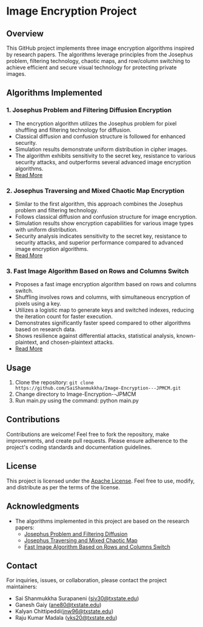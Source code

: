 # Image Encryption Project

## Overview
This GitHub project implements three image encryption algorithms inspired by research papers. The algorithms leverage principles from the Josephus problem, filtering technology, chaotic maps, and row/column switching to achieve efficient and secure visual technology for protecting private images.

## Algorithms Implemented

### 1. Josephus Problem and Filtering Diffusion Encryption
- The encryption algorithm utilizes the Josephus problem for pixel shuffling and filtering technology for diffusion.
- Classical diffusion and confusion structure is followed for enhanced security.
- Simulation results demonstrate uniform distribution in cipher images.
- The algorithm exhibits sensitivity to the secret key, resistance to various security attacks, and outperforms several advanced image encryption algorithms.
- [Read More](https://link.springer.com/article/10.1007/s11071-014-1729-y)

### 2. Josephus Traversing and Mixed Chaotic Map Encryption
- Similar to the first algorithm, this approach combines the Josephus problem and filtering technology.
- Follows classical diffusion and confusion structure for image encryption.
- Simulation results show encryption capabilities for various image types with uniform distribution.
- Security analysis indicates sensitivity to the secret key, resistance to security attacks, and superior performance compared to advanced image encryption algorithms.
- [Read More](https://ieeexplore.ieee.org/stamp/stamp.jsp?tp=&arnumber=8598711)

### 3. Fast Image Algorithm Based on Rows and Columns Switch
- Proposes a fast image encryption algorithm based on rows and columns switch.
- Shuffling involves rows and columns, with simultaneous encryption of pixels using a key.
- Utilizes a logistic map to generate keys and switched indexes, reducing the iteration count for faster execution.
- Demonstrates significantly faster speed compared to other algorithms based on research data.
- Shows resilience against differential attacks, statistical analysis, known-plaintext, and chosen-plaintext attacks.
- [Read More](https://ieeexplore.ieee.org/stamp/stamp.jsp?tp=&arnumber=8301018)

## Usage
1. Clone the repository: `git clone https://github.com/SaiShanmukkha/Image-Encryption---JPMCM.git`
2. Change directory to Image-Encryption--JPMCM
3. Run main.py using the command: python main.py


## Contributions
Contributions are welcome! Feel free to fork the repository, make improvements, and create pull requests. Please ensure adherence to the project's coding standards and documentation guidelines.

## License
This project is licensed under the [Apache License](LICENSE.md). Feel free to use, modify, and distribute as per the terms of the license.

## Acknowledgments
- The algorithms implemented in this project are based on the research papers:
  - [Josephus Problem and Filtering Diffusion](https://link.springer.com/article/10.1007/s11071-014-1729-y)
  - [Josephus Traversing and Mixed Chaotic Map](https://ieeexplore.ieee.org/stamp/stamp.jsp?tp=&arnumber=8598711)
  - [Fast Image Algorithm Based on Rows and Columns Switch](https://ieeexplore.ieee.org/stamp/stamp.jsp?tp=&arnumber=8301018)

## Contact
For inquiries, issues, or collaboration, please contact the project maintainers:
- Sai Shanmukkha Surapaneni (siv30@txstate.edu)
- Ganesh Gaiy (ane80@txstate.edu)
- Kalyan Chittipeddi(jnw96@txstate.edu)
- Raju Kumar Madala (vks20@txstate.edu)
